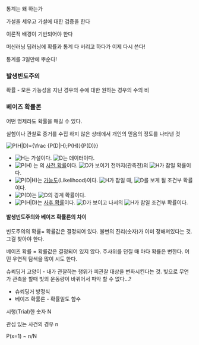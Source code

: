 통계는 왜 하는가

가설을 세우고 가설에 대한 검증을 한다

이론적 배경이 기반되어야 한다

머신러닝 딥러닝에 확률과 통계 다 버리고 하다가 이제 다시 쓴다! 

통계를 3일만에 뿌순다!



### 발생빈도주의

확률 - 모든 가능성을 지닌 경우의 수에 대한 원하는 경우의 수의 비



### 베이즈 확률론

어떤 명제라도 확률을 매길 수 있다.

실험이나 관찰로 증거를 수집 하지 않은 상태에서 개인의 믿음의 정도를 나타낸 것

![P(H|D)={\frac  {P(D|H)\;P(H)}{P(D)}}](https://wikimedia.org/api/rest_v1/media/math/render/svg/eea20682301f4c614bff02e229a02f076561a272)



- ![H](https://wikimedia.org/api/rest_v1/media/math/render/svg/75a9edddcca2f782014371f75dca39d7e13a9c1b)는 가설이다. ![D](https://wikimedia.org/api/rest_v1/media/math/render/svg/f34a0c600395e5d4345287e21fb26efd386990e6)는 데이터이다.
- ![P(H)](https://wikimedia.org/api/rest_v1/media/math/render/svg/bd7c4e1deccceac8c85d862b60dc64545d67b82e) 는 의 [사전 확률](https://ko.wikipedia.org/wiki/사전_확률)이다. ![D](https://wikimedia.org/api/rest_v1/media/math/render/svg/f34a0c600395e5d4345287e21fb26efd386990e6)가 보이기 전까지(관측전)의 ![H](https://wikimedia.org/api/rest_v1/media/math/render/svg/75a9edddcca2f782014371f75dca39d7e13a9c1b)가 참일 확률이다.
- ![P(D|H)](https://wikimedia.org/api/rest_v1/media/math/render/svg/7f4e4eb99635077bd630ad6805d77f99ccc23a1f)는 [가능도](https://ko.wikipedia.org/wiki/가능도)(Likelihood)이다. ![H](https://wikimedia.org/api/rest_v1/media/math/render/svg/75a9edddcca2f782014371f75dca39d7e13a9c1b)가 참일 때, ![D](https://wikimedia.org/api/rest_v1/media/math/render/svg/f34a0c600395e5d4345287e21fb26efd386990e6)를 보게 될 조건부 확률이다.
- ![P(D)](https://wikimedia.org/api/rest_v1/media/math/render/svg/8eb4a5cc3182bd0e266ab80b8a93ee339de710a5)는 ![D](https://wikimedia.org/api/rest_v1/media/math/render/svg/f34a0c600395e5d4345287e21fb26efd386990e6)의 경계 확률이다.
- ![P(H|D)](https://wikimedia.org/api/rest_v1/media/math/render/svg/d762cc4a424df51aec09d99de7f30c1ba374d99a)는 [사후 확률](https://ko.wikipedia.org/wiki/사후_확률)이다. ![D](https://wikimedia.org/api/rest_v1/media/math/render/svg/f34a0c600395e5d4345287e21fb26efd386990e6)가 보이고 나서의 ![H](https://wikimedia.org/api/rest_v1/media/math/render/svg/75a9edddcca2f782014371f75dca39d7e13a9c1b)가 참일 조건부 확률이다.







#### 발생빈도주의와 베이즈 확률론의 차이

빈도주의의 확률= 확률값은 결정되어 있다. 불변의 진리(숫자)가 이미 정해져있다는 것. 그걸 찾아야 한다.

베이즈 확률 = 확률값은 결정되어 있지 않다. 주사위를 던질 때 마다 확률은  변한다. 어떤 우연적 탐색을 많이 시도 한다.



슈뢰딩거 고양이 - 내가 관찰하는 행위가 피관찰 대상을 변화시킨다는 것.  빛으로 무언가 관측을 할때 빛의 운동량이 바뀌어서 파악 할 수 없다...? 

- 슈뢰딩거 방정식 
- 베이즈 확률론 - 확률밀도 함수



시행(Trial)한 숫자 N

관심 있는 사건의 경우 n

P(x=1) ~ n/N





